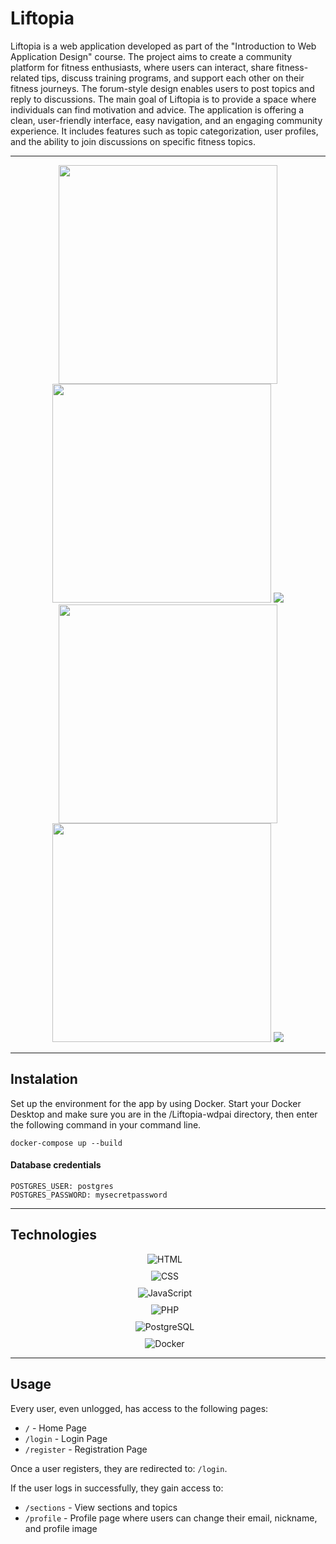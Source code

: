 <h1>Liftopia</h1>

<p>
  Liftopia is a web application developed as part of the "Introduction to Web Application Design" course. The project aims to create a community platform for fitness enthusiasts, where users can interact, share fitness-related tips, discuss training programs, and support each other on their fitness journeys. The forum-style design enables users to post topics and reply to discussions.
  The main goal of Liftopia is to provide a space where individuals can find motivation and advice. 
  The application is offering a clean, user-friendly interface, easy navigation, and an engaging community experience. It includes features such as topic categorization, user profiles, and the ability to join discussions on specific fitness topics.
</p>
<hr>

<div align="center">
  <img src="Liftopia-wdpai/assets/img7.png" width="350">
  <img src="Liftopia-wdpai/assets/img8.png" width="350">
  <img src="Liftopia-wdpai/assets/img1.png">
  <img src="Liftopia-wdpai/assets/img2.png" width="350">
  <img src="Liftopia-wdpai/assets/img5.png" width="350">
  <img src="Liftopia-wdpai/assets/img3.png">
</div>

<hr>

<h2>Instalation</h2>
<p>Set up the environment for the app by using Docker. Start your Docker Desktop and make sure you are in the /Liftopia-wdpai directory, then enter the following command in your command line.</p>
<pre><code>docker-compose up --build</code></pre>

<h4>Database credentials</h4>
<pre><code>POSTGRES_USER: postgres
POSTGRES_PASSWORD: mysecretpassword
</code></pre>

<hr>
<h2>Technologies</h2>
<div style="display: flex; flex-direction: column; align-items: center; gap: 10px;">
    <img src="https://img.icons8.com/color/48/000000/html-5.png" alt="HTML" style="margin-right: 10px;"> 
    <img src="https://img.icons8.com/color/48/000000/css3.png" alt="CSS" style="margin-right: 10px;"> 
    <img src="https://img.icons8.com/color/48/000000/javascript.png" alt="JavaScript" style="margin-right: 10px;"> 
    <img src="https://img.icons8.com/officel/40/000000/php-logo.png" alt="PHP" style="margin-right: 10px;"> 
    <img src="https://img.icons8.com/color/48/000000/sql.png" alt="PostgreSQL" style="margin-right: 10px;">
  <img src="https://img.icons8.com/color/48/000000/docker.png" alt="Docker" style="margin-right: 10px;">
</div>

<hr>
<h2>Usage</h2>
Every user, even unlogged, has access to the following pages:

- `/` - Home Page
- `/login` - Login Page
- `/register` - Registration Page

Once a user registers, they are redirected to: `/login`.

If the user logs in successfully, they gain access to:

- `/sections` - View sections and topics
- `/profile` - Profile page where users can change their email, nickname, and profile image
